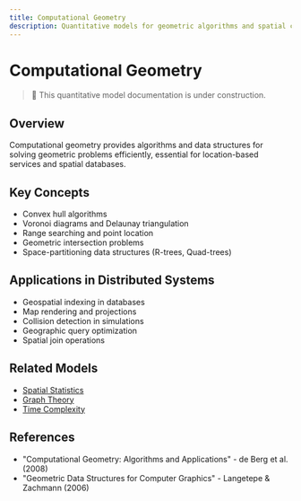 ```yaml
---
title: Computational Geometry
description: Quantitative models for geometric algorithms and spatial computing
---
```


# Computational Geometry

> 🚧 This quantitative model documentation is under construction.

## Overview
Computational geometry provides algorithms and data structures for solving geometric problems efficiently, essential for location-based services and spatial databases.

## Key Concepts
- Convex hull algorithms
- Voronoi diagrams and Delaunay triangulation
- Range searching and point location
- Geometric intersection problems
- Space-partitioning data structures (R-trees, Quad-trees)

## Applications in Distributed Systems
- Geospatial indexing in databases
- Map rendering and projections
- Collision detection in simulations
- Geographic query optimization
- Spatial join operations

## Related Models
- [Spatial Statistics](/architects-handbook/quantitative-analysis/spatial-stats/)
- [Graph Theory](/architects-handbook/quantitative-analysis/graph-theory/)
- [Time Complexity](/architects-handbook/quantitative-analysis/time-complexity/)

## References
- "Computational Geometry: Algorithms and Applications" - de Berg et al. (2008)
- "Geometric Data Structures for Computer Graphics" - Langetepe & Zachmann (2006)